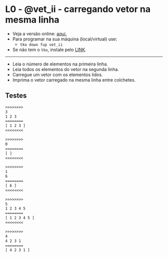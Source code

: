 # L0 - @vet_ii - carregando vetor na mesma linha

- Veja a versão online: [aqui.](https://github.com/qxcodefup/arcade/blob/master/base/vet_ii/Readme.md)
- Para programar na sua máquina (local/virtual) use:
  - `tko down fup vet_ii`
- Se não tem o `tko`, instale pelo [LINK](https://github.com/senapk/tko#tko).

---

- Leia o número de elementos na primeira linha.
- Leia todos os elementos do vetor na segunda linha.
- Carregue um vetor com os elementos lidos.
- Imprima o vetor carregado na mesma linha entre colchetes.

## Testes

```txt
>>>>>>>>
3
1 2 3
========
[ 1 2 3 ]
<<<<<<<<

>>>>>>>>
0
========
[ ]
<<<<<<<<

>>>>>>>>
1
6
========
[ 6 ]
<<<<<<<<

>>>>>>>>
5
1 2 3 4 5
========
[ 1 2 3 4 5 ]
<<<<<<<<

>>>>>>>>
4
4 2 3 1
========
[ 4 2 3 1 ]
```
